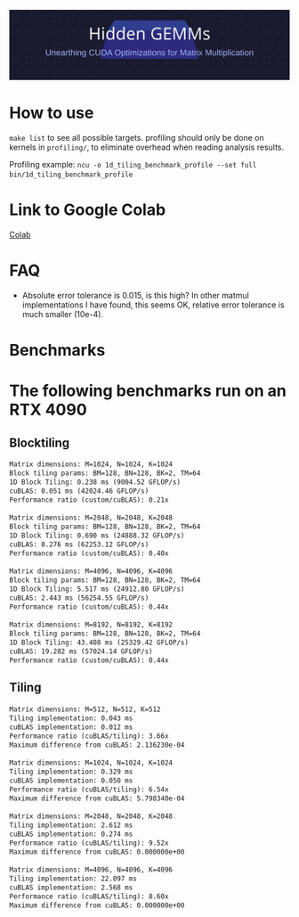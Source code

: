 ![hidden-gemm-title](./hidden-gemm-title.svg)


# How to use 
`make list` to see all possible targets. profiling should only be done on kernels in `profiling/`, to eliminate overhead when reading analysis results. 

Profiling example: `ncu -o 1d_tiling_benchmark_profile --set full bin/1d_tiling_benchmark_profile`

# Link to Google Colab
[Colab](https://colab.research.google.com/drive/15cw6D4iKajNbB4w4P2kj0t1y6SwOJ9dR?usp=sharing)

# FAQ 
* Absolute error tolerance is 0.015, is this high? 
In other matmul implementations I have found, this seems OK, relative error tolerance is much smaller (10e-4).

# Benchmarks

# The following benchmarks run on an RTX 4090
## Blocktiling 

```
Matrix dimensions: M=1024, N=1024, K=1024
Block tiling params: BM=128, BN=128, BK=2, TM=64
1D Block Tiling: 0.238 ms (9004.52 GFLOP/s)
cuBLAS: 0.051 ms (42024.46 GFLOP/s)
Performance ratio (custom/cuBLAS): 0.21x

Matrix dimensions: M=2048, N=2048, K=2048
Block tiling params: BM=128, BN=128, BK=2, TM=64
1D Block Tiling: 0.690 ms (24888.32 GFLOP/s)
cuBLAS: 0.276 ms (62253.12 GFLOP/s)
Performance ratio (custom/cuBLAS): 0.40x

Matrix dimensions: M=4096, N=4096, K=4096
Block tiling params: BM=128, BN=128, BK=2, TM=64
1D Block Tiling: 5.517 ms (24912.80 GFLOP/s)
cuBLAS: 2.443 ms (56254.55 GFLOP/s)
Performance ratio (custom/cuBLAS): 0.44x

Matrix dimensions: M=8192, N=8192, K=8192
Block tiling params: BM=128, BN=128, BK=2, TM=64
1D Block Tiling: 43.408 ms (25329.42 GFLOP/s)
cuBLAS: 19.282 ms (57024.14 GFLOP/s)
Performance ratio (custom/cuBLAS): 0.44x
```

## Tiling 
```
Matrix dimensions: M=512, N=512, K=512
Tiling implementation: 0.043 ms
cuBLAS implementation: 0.012 ms
Performance ratio (cuBLAS/tiling): 3.66x
Maximum difference from cuBLAS: 2.136230e-04

Matrix dimensions: M=1024, N=1024, K=1024
Tiling implementation: 0.329 ms
cuBLAS implementation: 0.050 ms
Performance ratio (cuBLAS/tiling): 6.54x
Maximum difference from cuBLAS: 5.798340e-04

Matrix dimensions: M=2048, N=2048, K=2048
Tiling implementation: 2.612 ms
cuBLAS implementation: 0.274 ms
Performance ratio (cuBLAS/tiling): 9.52x
Maximum difference from cuBLAS: 0.000000e+00

Matrix dimensions: M=4096, N=4096, K=4096
Tiling implementation: 22.097 ms
cuBLAS implementation: 2.568 ms
Performance ratio (cuBLAS/tiling): 8.60x
Maximum difference from cuBLAS: 0.000000e+00
```
